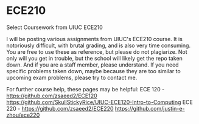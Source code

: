 # ECE210
Select Coursework from UIUC ECE210

I will be posting various assignments from UIUC's ECE210 course. It is notoriously difficult, with brutal grading, and is also very time consuming. You are free to use these as reference, but please do not plagiarize. Not only will you get in trouble, but the school will likely get the repo taken down. And if you are a staff member, please understand. If you need specific problems taken down, maybe because they are too similar to upcoming exam problems, please try to contact me.

For further course help, these pages may be helpful:
ECE 120 - https://github.com/zsaeed2/ECE120
          https://github.com/SkullStickyRice/UIUC-ECE120-Intro-to-Computing
ECE 220 - https://github.com/zsaeed2/ECE220
          https://github.com/justin-e-zhou/ece220
